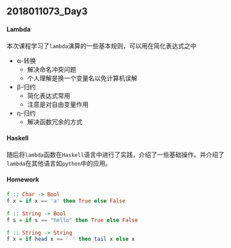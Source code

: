 ## 2018011073_Day3

#### Lambda

本次课程学习了`lambda`演算的一些基本规则，可以用在简化表达式之中

- α-转换
  - 解决命名冲突问题
  - 个人理解是换一个变量名以免计算机误解
- β-归约
  - 简化表达式常用
  - 注意是对自由变量作用
- η-归约
  - 解决函数冗余的方式

#### Haskell

随后将`lambda`函数在`Haskell`语言中进行了实践，介绍了一些基础操作。并介绍了`lambda`在其他语言如`python`中的应用。

#### Homework

```haskell
f :: Char -> Bool
f x = if x == 'a' then True else False
```

```haskell
f :: String -> Bool
f s = if s == "hello" then True else False
```

```haskell
f :: String -> String
f x = if head x == ' ' then tail x else x
```

